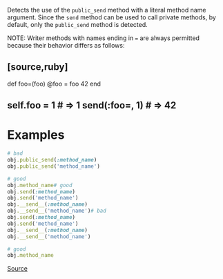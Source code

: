 
Detects the use of the `public_send` method with a literal method name argument.
Since the `send` method can be used to call private methods, by default,
only the `public_send` method is detected.

NOTE: Writer methods with names ending in `=` are always permitted because their
behavior differs as follows:

[source,ruby]
----
def foo=(foo)
  @foo = foo
  42
end

self.foo = 1   # => 1
send(:foo=, 1) # => 42
----

# Examples

```ruby
# bad
obj.public_send(:method_name)
obj.public_send('method_name')

# good
obj.method_name# good
obj.send(:method_name)
obj.send('method_name')
obj.__send__(:method_name)
obj.__send__('method_name')# bad
obj.send(:method_name)
obj.send('method_name')
obj.__send__(:method_name)
obj.__send__('method_name')

# good
obj.method_name
```

[Source](http://www.rubydoc.info/gems/rubocop/RuboCop/Cop/Style/SendWithLiteralMethodName)